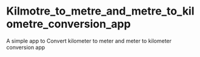 # Kilmotre_to_metre_and_metre_to_kilometre_conversion_app
A simple app to Convert kilometer to meter and meter to kilometer conversion app
